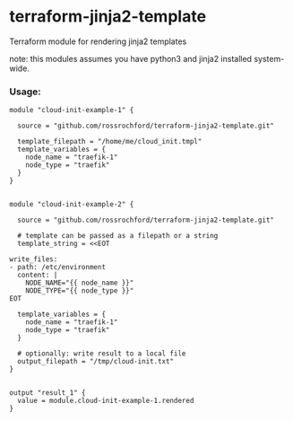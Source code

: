# terraform-jinja2-template

Terraform module for rendering jinja2 templates

note: this modules assumes you have python3 and jinja2 installed system-wide.

### Usage:
```hcl
module "cloud-init-example-1" {

  source = "github.com/rossrochford/terraform-jinja2-template.git"

  template_filepath = "/home/me/cloud_init.tmpl"
  template_variables = {
    node_name = "traefik-1"
    node_type = "traefik"
  }
}


module "cloud-init-example-2" {

  source = "github.com/rossrochford/terraform-jinja2-template.git"

  # template can be passed as a filepath or a string
  template_string = <<EOT

write_files:
- path: /etc/environment
  content: |
    NODE_NAME="{{ node_name }}"
    NODE_TYPE="{{ node_type }}"
EOT

  template_variables = {
    node_name = "traefik-1"
    node_type = "traefik"
  }

  # optionally: write result to a local file
  output_filepath = "/tmp/cloud-init.txt"
}


output "result_1" {
  value = module.cloud-init-example-1.rendered
}
```
